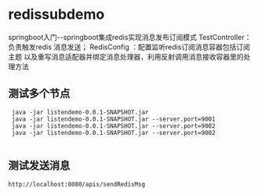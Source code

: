 # redissubdemo
springboot入门--springboot集成redis实现消息发布订阅模式
TestController：负责触发redis 消息发送；
RedisConfig ：配置监听redis订阅消息容器包括订阅主题
以及重写消息适配器并绑定消息处理器，利用反射调用消息接收容器里的处理方法

## 测试多个节点
```
 java -jar listendemo-0.0.1-SNAPSHOT.jar
 java -jar listendemo-0.0.1-SNAPSHOT.jar --server.port=9001
 java -jar listendemo-0.0.1-SNAPSHOT.jar --server.port=9002
 java -jar listendemo-0.0.1-SNAPSHOT.jar --server.port=9002


```

## 测试发送消息
```
http://localhost:8080/apis/sendRedisMsg

```